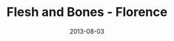 ---
layout: message
category: message
series: "God Is ____"
title: "Flesh and Bones - Florence"
date: 2013-08-03
message_id: 804
---